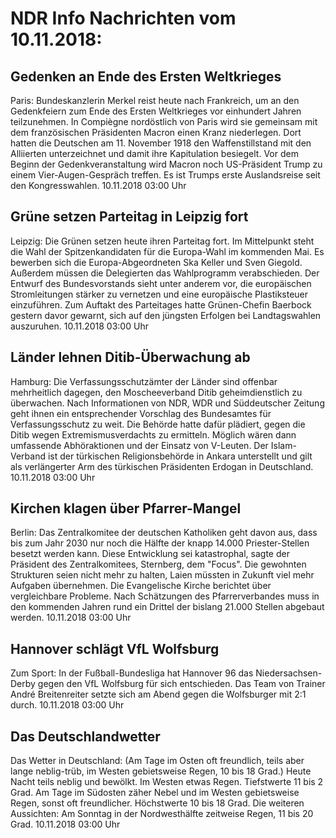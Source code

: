 # NDR Info Nachrichten vom 10.11.2018:


## Gedenken an Ende des Ersten Weltkrieges
Paris: Bundeskanzlerin Merkel reist heute nach Frankreich, um an den Gedenkfeiern zum Ende des Ersten Weltkrieges vor einhundert Jahren teilzunehmen. In Compiègne nordöstlich von Paris wird sie gemeinsam mit dem französischen Präsidenten Macron einen Kranz niederlegen. Dort hatten die Deutschen am 11. November 1918 den Waffenstillstand mit den Alliierten unterzeichnet und damit ihre Kapitulation besiegelt. Vor dem Beginn der Gedenkveranstaltung wird Macron noch US-Präsident Trump zu einem Vier-Augen-Gespräch treffen. Es ist Trumps erste Auslandsreise seit den Kongresswahlen. 10.11.2018 03:00 Uhr 

## Grüne setzen Parteitag in Leipzig fort
Leipzig: Die Grünen setzen heute ihren Parteitag fort. Im Mittelpunkt steht die Wahl der Spitzenkandidaten für die Europa-Wahl im kommenden Mai. Es bewerben sich die Europa-Abgeordneten Ska Keller und Sven Giegold. Außerdem müssen die Delegierten das Wahlprogramm verabschieden. Der Entwurf des Bundesvorstands sieht unter anderem vor, die europäischen Stromleitungen stärker zu vernetzen und eine europäische Plastiksteuer einzuführen. Zum Auftakt des Parteitages hatte Grünen-Chefin Baerbock gestern davor gewarnt, sich auf den jüngsten Erfolgen bei Landtagswahlen auszuruhen. 10.11.2018 03:00 Uhr 

## Länder lehnen Ditib-Überwachung ab
Hamburg: Die Verfassungsschutzämter der Länder sind offenbar mehrheitlich dagegen, den Moscheeverband Ditib geheimdienstlich zu überwachen. Nach Informationen von NDR, WDR und Süddeutscher Zeitung geht ihnen ein entsprechender Vorschlag des Bundesamtes für Verfassungsschutz zu weit. Die Behörde hatte dafür plädiert, gegen die Ditib wegen Extremismusverdachts zu ermitteln. Möglich wären dann umfassende Abhöraktionen und der Einsatz von V-Leuten. Der Islam-Verband ist der türkischen Religionsbehörde in Ankara unterstellt und gilt als verlängerter Arm des türkischen Präsidenten Erdogan in Deutschland. 10.11.2018 03:00 Uhr 

## Kirchen klagen über Pfarrer-Mangel
Berlin: Das Zentralkomitee der deutschen Katholiken geht davon aus, dass bis zum Jahr 2030 nur noch die Hälfte der knapp 14.000 Priester-Stellen besetzt werden kann. Diese Entwicklung sei katastrophal, sagte der Präsident des Zentralkomitees, Sternberg, dem "Focus". Die gewohnten Strukturen seien nicht mehr zu halten, Laien müssten in Zukunft viel mehr Aufgaben übernehmen. Die Evangelische Kirche berichtet über vergleichbare Probleme. Nach Schätzungen des Pfarrerverbandes muss in den kommenden Jahren rund ein Drittel der bislang 21.000 Stellen abgebaut werden. 10.11.2018 03:00 Uhr 

## Hannover schlägt VfL Wolfsburg
Zum Sport: In der Fußball-Bundesliga hat Hannover 96 das Niedersachsen-Derby gegen den VfL Wolfsburg für sich entschieden. Das Team von Trainer André Breitenreiter setzte sich am Abend gegen die Wolfsburger mit 2:1 durch. 10.11.2018 03:00 Uhr 

## Das Deutschlandwetter
Das Wetter in Deutschland:
(Am Tage im Osten oft freundlich, teils aber lange neblig-trüb, im Westen gebietsweise Regen, 10 bis 18 Grad.) Heute Nacht teils neblig und bewölkt. Im Westen etwas Regen. Tiefstwerte 11 bis 2 Grad. Am Tage im Südosten zäher Nebel und im Westen gebietsweise Regen, sonst oft freundlicher. Höchstwerte 10 bis 18 Grad. Die weiteren Aussichten: Am Sonntag in der Nordwesthälfte zeitweise Regen, 11 bis 20 Grad. 10.11.2018 03:00 Uhr 
